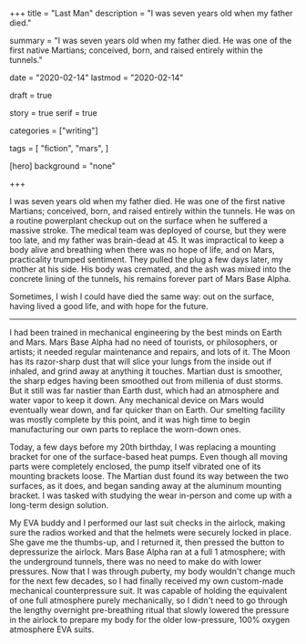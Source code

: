 +++
title = "Last Man"
description = "I was seven years old when my father died."

summary = "I was seven years old when my father died. He was one of the first native Martians; conceived, born, and raised entirely within the tunnels."

date = "2020-02-14"
lastmod = "2020-02-14"

draft = true

story = true
serif = true

categories = ["writing"]

tags = [
     "fiction",
     "mars",
     ]

[hero]
background = "none"

+++

I was seven years old when my father died.
He was one of the first native Martians; conceived, born, and raised entirely within the tunnels.
He was on a routine powerplant checkup out on the surface when he suffered a massive stroke.
The medical team was deployed of course, but they were too late, and my father was brain-dead at 45.
It was impractical to keep a body alive and breathing when there was no hope of life, and on Mars, practicality trumped sentiment.
They pulled the plug a few days later, my mother at his side.
His body was cremated, and the ash was mixed into the concrete lining of the tunnels, his remains forever part of Mars Base Alpha.

Sometimes, I wish I could have died the same way: out on the surface, having lived a good life, and with hope for the future.

---

I had been trained in mechanical engineering by the best minds on Earth and Mars.
Mars Base Alpha had no need of tourists, or philosophers, or artists; it needed regular maintenance and repairs, and lots of it.
The Moon has its razor-sharp dust that will slice your lungs from the inside out if inhaled, and grind away at anything it touches.
Martian dust is smoother, the sharp edges having been smoothed out from millenia of dust storms.
But it still was far nastier than Earth dust, which had an atmosphere and water vapor to keep it down.
Any mechanical device on Mars would eventually wear down, and far quicker than on Earth.
Our smelting facility was mostly complete by this point, and it was high time to begin manufacturing our own parts to replace the worn-down ones.

Today, a few days before my 20th birthday, I was replacing a mounting bracket for one of the surface-based heat pumps.
Even though all moving parts were completely enclosed, the pump itself vibrated one of its mounting brackets loose.
The Martian dust found its way between the two surfaces, as it does, and began sanding away at the aluminum mounting bracket.
I was tasked with studying the wear in-person and come up with a long-term design solution.

My EVA buddy and I performed our last suit checks in the airlock, making sure the radios worked and that the helmets were securely locked in place.
She gave me the thumbs-up, and I returned it, then pressed the button to depressurize the airlock.
Mars Base Alpha ran at a full 1 atmosphere; with the underground tunnels, there was no need to make do with lower pressures.
Now that I was through puberty, my body wouldn't change much for the next few decades, so I had finally received my own custom-made mechanical counterpressure suit.
It was capable of holding the equivalent of one full atmosphere purely mechanically, so I didn't need to go through the lengthy overnight pre-breathing ritual that slowly lowered the pressure in the airlock to prepare my body for the older low-pressure, 100% oxygen atmosphere EVA suits.

